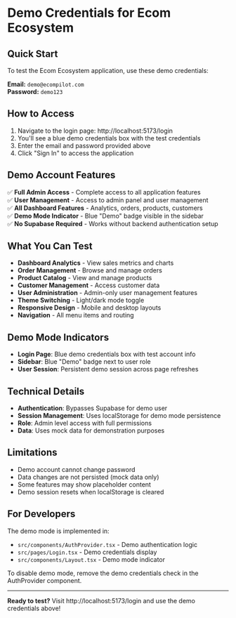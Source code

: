 # Demo Credentials for Ecom Ecosystem

## Quick Start

To test the Ecom Ecosystem application, use these demo credentials:

**Email:** `demo@ecompilot.com`  
**Password:** `demo123`

## How to Access

1. Navigate to the login page: http://localhost:5173/login
2. You'll see a blue demo credentials box with the test credentials
3. Enter the email and password provided above
4. Click "Sign In" to access the application

## Demo Account Features

✅ **Full Admin Access** - Complete access to all application features  
✅ **User Management** - Access to admin panel and user management  
✅ **All Dashboard Features** - Analytics, orders, products, customers  
✅ **Demo Mode Indicator** - Blue "Demo" badge visible in the sidebar  
✅ **No Supabase Required** - Works without backend authentication setup  

## What You Can Test

- **Dashboard Analytics** - View sales metrics and charts
- **Order Management** - Browse and manage orders
- **Product Catalog** - View and manage products
- **Customer Management** - Access customer data
- **User Administration** - Admin-only user management features
- **Theme Switching** - Light/dark mode toggle
- **Responsive Design** - Mobile and desktop layouts
- **Navigation** - All menu items and routing

## Demo Mode Indicators

- **Login Page**: Blue demo credentials box with test account info
- **Sidebar**: Blue "Demo" badge next to user role
- **User Session**: Persistent demo session across page refreshes

## Technical Details

- **Authentication**: Bypasses Supabase for demo user
- **Session Management**: Uses localStorage for demo mode persistence
- **Role**: Admin level access with full permissions
- **Data**: Uses mock data for demonstration purposes

## Limitations

- Demo account cannot change password
- Data changes are not persisted (mock data only)
- Some features may show placeholder content
- Demo session resets when localStorage is cleared

## For Developers

The demo mode is implemented in:
- `src/components/AuthProvider.tsx` - Demo authentication logic
- `src/pages/Login.tsx` - Demo credentials display
- `src/components/Layout.tsx` - Demo mode indicator

To disable demo mode, remove the demo credentials check in the AuthProvider component.

---

**Ready to test?** Visit http://localhost:5173/login and use the demo credentials above!